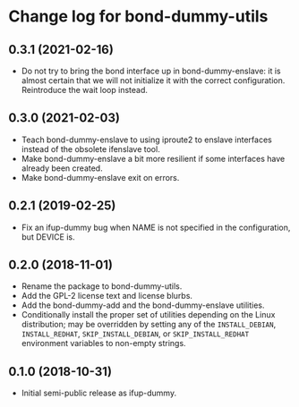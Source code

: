 # Change log for bond-dummy-utils

## 0.3.1 (2021-02-16)
- Do not try to bring the bond interface up in bond-dummy-enslave:
  it is almost certain that we will not initialize it with the correct
  configuration. Reintroduce the wait loop instead.

## 0.3.0 (2021-02-03)
- Teach bond-dummy-enslave to using iproute2 to enslave interfaces
  instead of the obsolete ifenslave tool.
- Make bond-dummy-enslave a bit more resilient if some interfaces have
  already been created.
- Make bond-dummy-enslave exit on errors.

## 0.2.1 (2019-02-25)

- Fix an ifup-dummy bug when NAME is not specified in
  the configuration, but DEVICE is.

## 0.2.0 (2018-11-01)

- Rename the package to bond-dummy-utils.
- Add the GPL-2 license text and license blurbs.
- Add the bond-dummy-add and the bond-dummy-enslave utilities.
- Conditionally install the proper set of utilities depending on
  the Linux distribution; may be overridden by setting any of
  the `INSTALL_DEBIAN`, `INSTALL_REDHAT`, `SKIP_INSTALL_DEBIAN`, or
  `SKIP_INSTALL_REDHAT` environment variables to non-empty strings.

## 0.1.0 (2018-10-31)

- Initial semi-public release as ifup-dummy.

